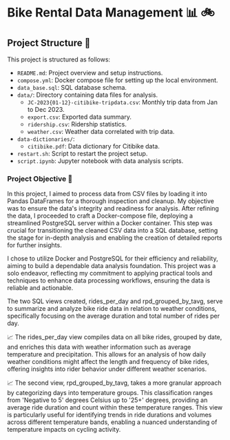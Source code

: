 # Bike Rental Data Management 📊 🚲
## Project Structure 🧬

This project is structured as follows:

- `README.md`: Project overview and setup instructions.
- `compose.yml`: Docker compose file for setting up the local environment.
- `data_base.sql`: SQL database schema.
- `data/`: Directory containing data files for analysis.
    - `JC-2023{01-12}-citibike-tripdata.csv`: Monthly trip data from Jan to Dec 2023.
    - `export.csv`: Exported data summary.
    - `ridership.csv`: Ridership statistics.
    - `weather.csv`: Weather data correlated with trip data.
- `data-dictionaries/`:
    - `citibike.pdf`: Data dictionary for Citibike data.
- `restart.sh`: Script to restart the project setup.
- `script.ipynb`: Jupyter notebook with data analysis scripts.

### Project Objective 🎯
In this project, I aimed to process data from CSV files by loading it into Pandas DataFrames for a thorough inspection and cleanup. My objective was to ensure the data's integrity and readiness for analysis. After refining the data, I proceeded to craft a Docker-compose file, deploying a streamlined PostgreSQL server within a Docker container. This step was crucial for transitioning the cleaned CSV data into a SQL database, setting the stage for in-depth analysis and enabling the creation of detailed reports for further insights.

I chose to utilize Docker and PostgreSQL for their efficiency and reliability, aiming to build a dependable data analysis foundation. This project was a solo endeavor, reflecting my commitment to applying practical tools and techniques to enhance data processing workflows, ensuring the data is reliable and actionable.

The two SQL views created, rides_per_day and rpd_grouped_by_tavg, serve to summarize and analyze bike ride data in relation to weather conditions, specifically focusing on the average duration and total number of rides per day.

📈 The rides_per_day view compiles data on all bike rides, grouped by date, and enriches this data with weather information such as average temperature and precipitation. This allows for an analysis of how daily weather conditions might affect the length and frequency of bike rides, offering insights into rider behavior under different weather scenarios.

📈 The second view, rpd_grouped_by_tavg, takes a more granular approach by categorizing days into temperature groups. This classification ranges from 'Negative to 5' degrees Celsius up to '25+' degrees, providing an average ride duration and count within these temperature ranges. This view is particularly useful for identifying trends in ride durations and volumes across different temperature bands, enabling a nuanced understanding of temperature impacts on cycling activity.

